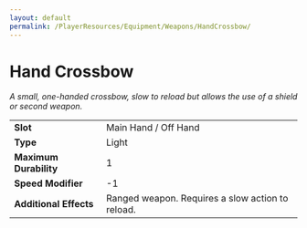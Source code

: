 ```yaml
---
layout: default
permalink: /PlayerResources/Equipment/Weapons/HandCrossbow/
---
```

# Hand Crossbow
*A small, one-handed crossbow, slow to reload but allows the use of a shield or second weapon.*

| | |
| :--------------------- | :------------------------------------------------------ |
| **Slot** | Main Hand / Off Hand |
| **Type** | Light |
| **Maximum Durability** | 1 |
| **Speed Modifier** | -1 |
| **Additional Effects** | Ranged weapon. Requires a slow action to reload. |